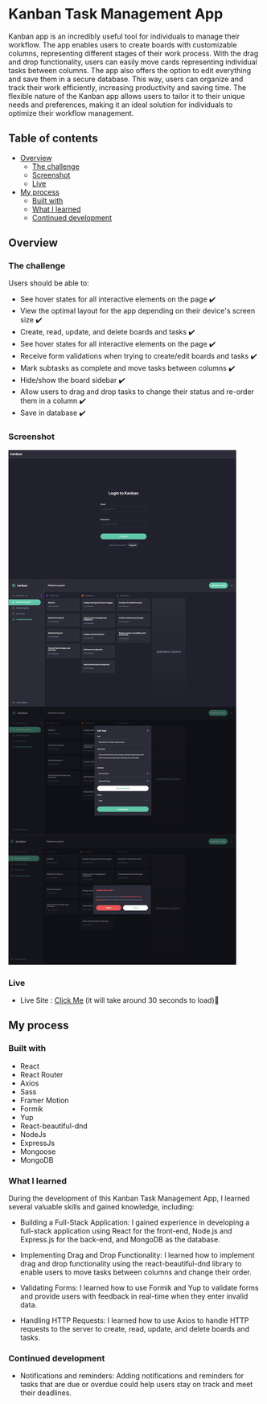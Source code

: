 # Kanban Task Management App

Kanban app is an incredibly useful tool for individuals to manage their workflow. The app enables users to create boards with customizable columns, representing different stages of their work process. With the drag and drop functionality, users can easily move cards representing individual tasks between columns. The app also offers the option to edit everything and save them in a secure database. This way, users can organize and track their work efficiently, increasing productivity and saving time. The flexible nature of the Kanban app allows users to tailor it to their unique needs and preferences, making it an ideal solution for individuals to optimize their workflow management.

## Table of contents

- [Overview](#overview)
  - [The challenge](#the-challenge)
  - [Screenshot](#screenshot)
  - [Live](#links)
- [My process](#my-process)
  - [Built with](#built-with)
  - [What I learned](#what-i-learned)
  - [Continued development](#continued-development)

## Overview

### The challenge

Users should be able to:

- See hover states for all interactive elements on the page :heavy_check_mark:
- View the optimal layout for the app depending on their device's screen size :heavy_check_mark:
- Create, read, update, and delete boards and tasks :heavy_check_mark:
- See hover states for all interactive elements on the page :heavy_check_mark:
- Receive form validations when trying to create/edit boards and tasks :heavy_check_mark:
- Mark subtasks as complete and move tasks between columns :heavy_check_mark:
- Hide/show the board sidebar :heavy_check_mark:
- Allow users to drag and drop tasks to change their status and re-order them in a column :heavy_check_mark:
- Save in database :heavy_check_mark:

### Screenshot

![](./client/src/assets/kanban-github-img.jpg)

### Live

- Live Site : [Click Me](https://kanban-task-management-app.onrender.com/) (it will take around 30 seconds to load):rocket:

## My process

### Built with

- React
- React Router
- Axios
- Sass
- Framer Motion
- Formik
- Yup
- React-beautiful-dnd
- NodeJs
- ExpressJs
- Mongoose
- MongoDB

### What I learned

During the development of this Kanban Task Management App, I learned several valuable skills and gained knowledge, including:

- Building a Full-Stack Application: I gained experience in developing a full-stack application using React for the front-end, Node.js and Express.js for the back-end, and MongoDB as the database.

- Implementing Drag and Drop Functionality: I learned how to implement drag and drop functionality using the react-beautiful-dnd library to enable users to move tasks between columns and change their order.

- Validating Forms: I learned how to use Formik and Yup to validate forms and provide users with feedback in real-time when they enter invalid data.

- Handling HTTP Requests: I learned how to use Axios to handle HTTP requests to the server to create, read, update, and delete boards and tasks.

### Continued development

- Notifications and reminders: Adding notifications and reminders for tasks that are due or overdue could help users stay on track and meet their deadlines.
